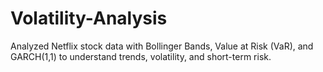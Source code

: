 # Volatility-Analysis
Analyzed Netflix stock data with Bollinger Bands, Value at Risk (VaR), and GARCH(1,1) to understand trends, volatility, and short-term risk.
